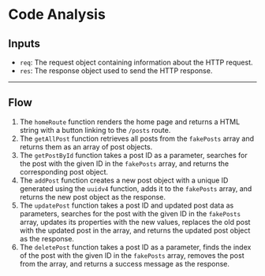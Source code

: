 # Code Analysis

## Inputs

- `req`: The request object containing information about the HTTP request.
- `res`: The response object used to send the HTTP response.

---

## Flow

1. The `homeRoute` function renders the home page and returns a HTML string with a button linking to the `/posts` route.
2. The `getAllPost` function retrieves all posts from the `fakePosts` array and returns them as an array of post objects.
3. The `getPostById` function takes a post ID as a parameter, searches for the post with the given ID in the `fakePosts` array, and returns the corresponding post object.
4. The `addPost` function creates a new post object with a unique ID generated using the `uuidv4` function, adds it to the `fakePosts` array, and returns the new post object as the response.
5. The `updatePost` function takes a post ID and updated post data as parameters, searches for the post with the given ID in the `fakePosts` array, updates its properties with the new values, replaces the old post with the updated post in the array, and returns the updated post object as the response.
6. The `deletePost` function takes a post ID as a parameter, finds the index of the post with the given ID in the `fakePosts` array, removes the post from the array, and returns a success message as the response.
